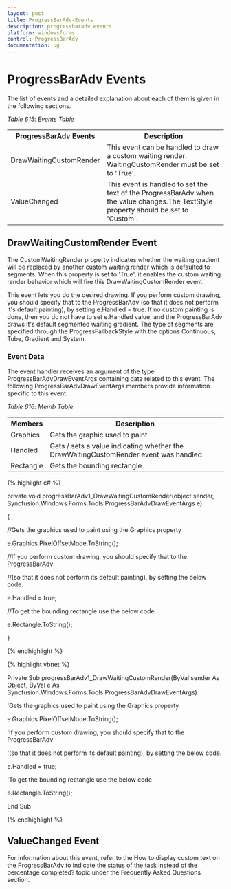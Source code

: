 ```yaml
---
layout: post
title: ProgressBarAdv-Events
description: progressbaradv events
platform: windowsforms
control: ProgressBarAdv
documentation: ug
---
```


# ProgressBarAdv Events

The list of events and a detailed explanation about each of them is given in the following sections.

_Table_ _615_: _Events Table_

<table>
<tr>
<th>
ProgressBarAdv Events</th><th>
Description</th></tr>
<tr>
<td>
DrawWaitingCustomRender</td><td>
This event can be handled to draw a custom waiting render. WaitingCustomRender must be set to 'True'.</td></tr>
<tr>
<td>
ValueChanged</td><td>
This event is handled to set the text of the ProgressBarAdv when the value changes.The TextStyle property should be set to 'Custom'.</td></tr>
</table>


## DrawWaitingCustomRender Event

The CustomWaitingRender property indicates whether the waiting gradient will be replaced by another custom waiting render which is defaulted to segments. When this property is set to 'True', it enables the custom waiting render behavior which will fire this DrawWaitingCustomRender event.

This event lets you do the desired drawing. If you perform custom drawing, you should specify that to the ProgressBarAdv (so that it does not perform it's default painting), by setting e.Handled = true. If no custom painting is done, then you do not have to set e.Handled value, and the ProgressBarAdv draws it's default segmented waiting gradient. The type of segments are specified through the ProgressFallbackStyle with the options Continuous, Tube, Gradient and System.

### Event Data

The event handler receives an argument of the type ProgressBarAdvDrawEventArgs containing data related to this event. The following ProgressBarAdvDrawEventArgs members provide information specific to this event.

_Table_ _616_: _Memb Table_

<table>
<tr>
<th>
Members</th><th>
Description</th></tr>
<tr>
<td>
Graphics</td><td>
Gets the graphic used to paint.</td></tr>
<tr>
<td>
Handled</td><td>
Gets / sets a value indicating whether the DrawWaitingCustomRender event was handled.</td></tr>
<tr>
<td>
Rectangle</td><td>
Gets the bounding rectangle.</td></tr>
</table>


{% highlight c# %}

private void progressBarAdv1_DrawWaitingCustomRender(object sender, Syncfusion.Windows.Forms.Tools.ProgressBarAdvDrawEventArgs e)

{

//Gets the graphics used to paint using the Graphics property

e.Graphics.PixelOffsetMode.ToString();



//If you perform custom drawing, you should specify that to the ProgressBarAdv 

//(so that it does not perform its default painting), by setting the below code.

e.Handled = true;



//To get the bounding rectangle use the below code

e.Rectangle.ToString();

}

{% endhighlight %}

{% highlight vbnet %}

Private Sub progressBarAdv1_DrawWaitingCustomRender(ByVal sender As Object, ByVal e As Syncfusion.Windows.Forms.Tools.ProgressBarAdvDrawEventArgs)



'Gets the graphics used to paint using the Graphics property

e.Graphics.PixelOffsetMode.ToString();



'If you perform custom drawing, you should specify that to the ProgressBarAdv 

'(so that it does not perform its default painting), by setting the below code.

e.Handled = true;



'To get the bounding rectangle use the below code

e.Rectangle.ToString();

End Sub

{% endhighlight %}

## ValueChanged Event

For information about this event, refer to the How to display custom text on the ProgressBarAdv to indicate the status of the task instead of the percentage completed? topic under the Frequently Asked Questions section.

